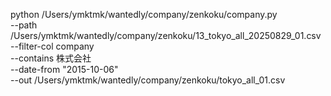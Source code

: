 python /Users/ymktmk/wantedly/company/zenkoku/company.py \
  --path /Users/ymktmk/wantedly/company/zenkoku/13_tokyo_all_20250829_01.csv \
  --filter-col company \
  --contains 株式会社 \
  --date-from "2015-10-06" \
  --out /Users/ymktmk/wantedly/company/zenkoku/tokyo_all_01.csv
